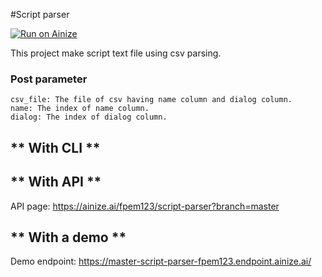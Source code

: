 #Script parser

[![Run on Ainize](https://ainize.ai/images/run_on_ainize_button.svg)](https://ainize.web.app/redirect?git_repo=https://github.com/fpem123/script-parser)

This project make script text file using csv parsing.

### Post parameter
    csv_file: The file of csv having name column and dialog column.
    name: The index of name column.
    dialog: The index of dialog column.

## ** With CLI **

## ** With API **
 API page: https://ainize.ai/fpem123/script-parser?branch=master

## ** With a demo **
 Demo endpoint: https://master-script-parser-fpem123.endpoint.ainize.ai/
